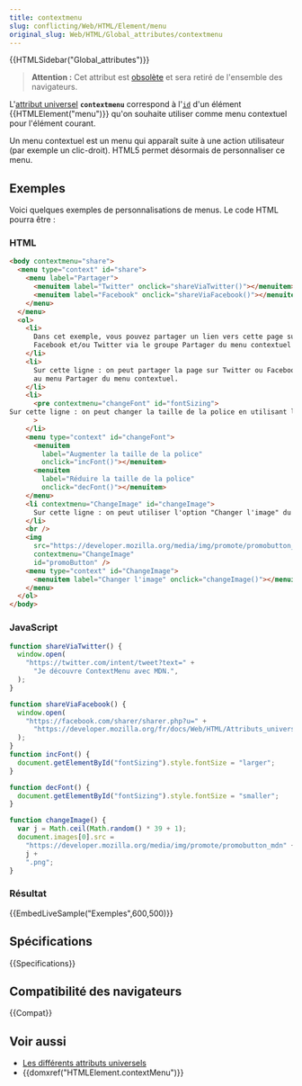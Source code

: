 ```yaml
---
title: contextmenu
slug: conflicting/Web/HTML/Element/menu
original_slug: Web/HTML/Global_attributes/contextmenu
---
```


{{HTMLSidebar("Global_attributes")}}

> **Attention :** Cet attribut est [obsolète](https://html.spec.whatwg.org/multipage/obsolete.html#attr-contextmenu) et sera retiré de l'ensemble des navigateurs.

L'[attribut universel](/fr/docs/Web/HTML/Attributs_universels) **`contextmenu`** correspond à l'[`id`](/fr/docs/Web/HTML/Global_attributes#id) d'un élément {{HTMLElement("menu")}} qu'on souhaite utiliser comme menu contextuel pour l'élément courant.

Un menu contextuel est un menu qui apparaît suite à une action utilisateur (par exemple un clic-droit). HTML5 permet désormais de personnaliser ce menu.

## Exemples

Voici quelques exemples de personnalisations de menus. Le code HTML pourra être :

### HTML

```html
<body contextmenu="share">
  <menu type="context" id="share">
    <menu label="Partager">
      <menuitem label="Twitter" onclick="shareViaTwitter()"></menuitem>
      <menuitem label="Facebook" onclick="shareViaFacebook()"></menuitem>
    </menu>
  </menu>
  <ol>
    <li>
      Dans cet exemple, vous pouvez partager un lien vers cette page sur
      Facebook et/ou Twitter via le groupe Partager du menu contextuel
    </li>
    <li>
      Sur cette ligne : on peut partager la page sur Twitter ou Facebook grâce
      au menu Partager du menu contextuel.
    </li>
    <li>
      <pre contextmenu="changeFont" id="fontSizing">
Sur cette ligne : on peut changer la taille de la police en utilisant les options "Augmenter/Réduire la taille de la police" du menu contextuel</pre
      >
    </li>
    <menu type="context" id="changeFont">
      <menuitem
        label="Augmenter la taille de la police"
        onclick="incFont()"></menuitem>
      <menuitem
        label="Réduire la taille de la police"
        onclick="decFont()"></menuitem>
    </menu>
    <li contextmenu="ChangeImage" id="changeImage">
      Sur cette ligne : on peut utiliser l'option "Changer l'image" du menu.
    </li>
    <br />
    <img
      src="https://developer.mozilla.org/media/img/promote/promobutton_mdn5.png"
      contextmenu="ChangeImage"
      id="promoButton" />
    <menu type="context" id="ChangeImage">
      <menuitem label="Changer l'image" onclick="changeImage()"></menuitem>
    </menu>
  </ol>
</body>
```

### JavaScript

```js
function shareViaTwitter() {
  window.open(
    "https://twitter.com/intent/tweet?text=" +
      "Je découvre ContextMenu avec MDN.",
  );
}

function shareViaFacebook() {
  window.open(
    "https://facebook.com/sharer/sharer.php?u=" +
      "https://developer.mozilla.org/fr/docs/Web/HTML/Attributs_universels/contextmenu",
  );
}
function incFont() {
  document.getElementById("fontSizing").style.fontSize = "larger";
}

function decFont() {
  document.getElementById("fontSizing").style.fontSize = "smaller";
}

function changeImage() {
  var j = Math.ceil(Math.random() * 39 + 1);
  document.images[0].src =
    "https://developer.mozilla.org/media/img/promote/promobutton_mdn" +
    j +
    ".png";
}
```

### Résultat

{{EmbedLiveSample("Exemples",600,500)}}

## Spécifications

{{Specifications}}

## Compatibilité des navigateurs

{{Compat}}

## Voir aussi

- [Les différents attributs universels](/fr/docs/Web/HTML/Attributs_universels)
- {{domxref("HTMLElement.contextMenu")}}
